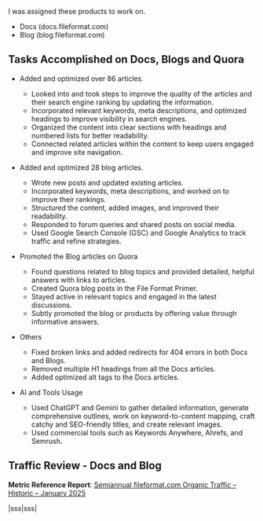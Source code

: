 
I was assigned these products to work on.

- Docs (docs.fileformat.com)
- Blog (blog.fileformat.com)

## Tasks Accomplished on Docs, Blogs and Quora

- Added and optimized over 86 articles.
   - Looked into and took steps to improve the quality of the articles and their search engine ranking by updating the information.
   - Incorporated relevant keywords, meta descriptions, and optimized headings to improve visibility in search engines.
   - Organized the content into clear sections with headings and numbered lists for better readability.
   - Connected related articles within the content to keep users engaged and improve site navigation.
- Added and optimized 28 blog articles.
  - Wrote new posts and updated existing articles.
  - Incorporated keywords, meta descriptions, and worked on to improve their rankings.
  - Structured the content, added images, and improved their readability.
  - Responded to forum queries and shared posts on social media.
  - Used Google Search Console (GSC) and Google Analytics to track traffic and refine strategies.

- Promoted the Blog articles on Quora
   - Found questions related to blog topics and provided detailed, helpful answers with links to articles.
   - Created Quora blog posts in the File Format Primer.
   - Stayed active in relevant topics and engaged in the latest discussions.
   - Subtly promoted the blog or products by offering value through informative answers.
- Others
   - Fixed broken links and added redirects for 404 errors in both Docs and Blogs.
   - Removed multiple H1 headings from all the Docs articles.
   - Added optimized alt tags to the Docs articles.
- AI and Tools Usage
   - Used ChatGPT and Gemini to gather detailed information, generate comprehensive outlines, work on keyword-to-content mapping, craft catchy and SEO-friendly titles, and create relevant images.
   - Used commercial tools such as Keywords Anywhere, Ahrefs, and Semrush.

## Traffic Review - Docs and Blog

**Metric Reference Report**: [Semiannual fileformat.com Organic Traffic – Historic – January 2025](https://indieorganicmetrics.wordpress.com/2025/01/03/semiannual-fileformat-com-organic-traffic-historic-january-2025/)

|sss|sss|



